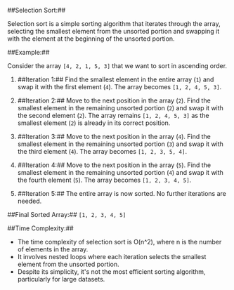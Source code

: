##Selection Sort:##

Selection sort is a simple sorting algorithm that iterates through the array, selecting the smallest element from the unsorted portion and swapping it with the element at the beginning of the unsorted portion.

##Example:##

Consider the array `[4, 2, 1, 5, 3]` that we want to sort in ascending order.

1. ##Iteration 1:## Find the smallest element in the entire array (`1`) and swap it with the first element (`4`). The array becomes `[1, 2, 4, 5, 3]`.

2. ##Iteration 2:## Move to the next position in the array (`2`). Find the smallest element in the remaining unsorted portion (`2`) and swap it with the second element (`2`). The array remains `[1, 2, 4, 5, 3]` as the smallest element (`2`) is already in its correct position.

3. ##Iteration 3:## Move to the next position in the array (`4`). Find the smallest element in the remaining unsorted portion (`3`) and swap it with the third element (`4`). The array becomes `[1, 2, 3, 5, 4]`.

4. ##Iteration 4:## Move to the next position in the array (`5`). Find the smallest element in the remaining unsorted portion (`4`) and swap it with the fourth element (`5`). The array becomes `[1, 2, 3, 4, 5]`.

5. ##Iteration 5:## The entire array is now sorted. No further iterations are needed.

##Final Sorted Array:## `[1, 2, 3, 4, 5]`

##Time Complexity:##

- The time complexity of selection sort is O(n^2), where n is the number of elements in the array.
- It involves nested loops where each iteration selects the smallest element from the unsorted portion.
- Despite its simplicity, it's not the most efficient sorting algorithm, particularly for large datasets.
